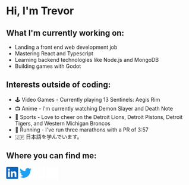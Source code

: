 # Hi, I'm Trevor

## What I'm currently working on:
- Landing a front end web development job
- Mastering React and Typescript
- Learning backend technologies like Node.js and MongoDB
- Building games with Godot

## Interests outside of coding:
- 🕹️ Video Games - Currently playing 13 Sentinels: Aegis Rim
- 📺 Anime - I'm currently watching Demon Slayer and Death Note
- 🏈 Sports - Love to cheer on the Detroit Lions, Detroit Pistons, Detroit Tigers, and Western Michigan Broncos
- 👟 Running - I've run three marathons with a PR of 3:57
- 🇯🇵 日本語を学んでいます。

## Where you can find me:
<a href="https://www.linkedin.com/in/trevor-bruner-6679a072/"><img alt="LinkedIn" height="32" width="32" src="images/linkedin.svg"></a>
<a href="https://twitter.com/TrevorABruner"><img alt="Twitter" height="32" width="32" src="images/twitter.svg"></a>
<a href="https://www.codechef.com/users/brunertre"><img alt="CodeChef" height="32" width="32" src="images/codechef-white.svg"></a>
<a href="https://tbruner.github.io"><img alt="link" height="32" width="32" src="images/link.svg"></a>
